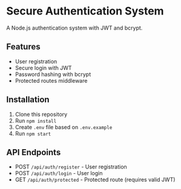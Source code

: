 # Secure Authentication System

A Node.js authentication system with JWT and bcrypt.

## Features
- User registration
- Secure login with JWT
- Password hashing with bcrypt
- Protected routes middleware

## Installation
1. Clone this repository
2. Run `npm install`
3. Create `.env` file based on `.env.example`
4. Run `npm start`

## API Endpoints
- POST `/api/auth/register` - User registration
- POST `/api/auth/login` - User login
- GET `/api/auth/protected` - Protected route (requires valid JWT)
